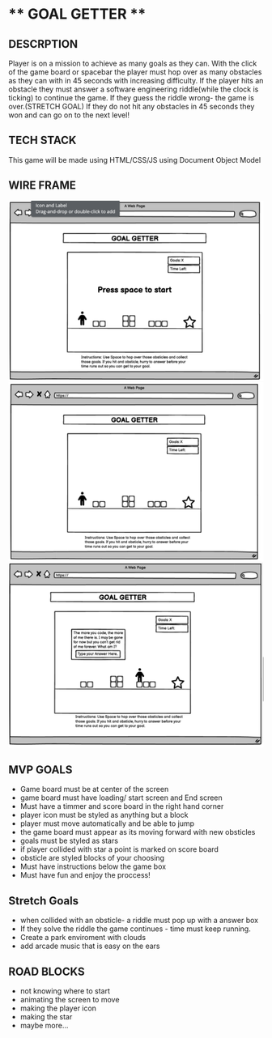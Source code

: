 # ** GOAL GETTER **

## DESCRPTION

Player is on a mission to achieve as many goals as they can. With the click of the game board or spacebar the player must hop over as many obstacles as they can with in 45 seconds with increasing difficulty. If the player hits an obstacle they must answer a software engineering riddle(while the clock is ticking) to continue the game. If they guess the riddle wrong- the game is over.(STRETCH GOAL) If they do not hit any obstacles in 45 seconds they won and can go on to the next level! 

## TECH STACK

This game will be made using HTML/CSS/JS using Document Object Model

## WIRE FRAME

![Image of start screen](images/Start%20Screen.png)
![Image of main screen](images/Main%20Screen.png)
![Image of collide screen](images/Collide%20Screen.png)

## MVP GOALS

- Game board must be at center of the screen
- game board must have loading/ start screen and End screen
- Must have a timmer and score board in the right hand corner 
- player icon must be styled as anything but a block
- player must move automatically and be able to jump
- the game board must appear as its moving forward with new obsticles
- goals must be styled as stars 
- if player collided with star a point is marked on score board
- obsticle are styled blocks of your choosing 
- Must have instructions below the game box
- Must have fun and enjoy the proccess! 


## Stretch Goals 

- when collided with an obsticle- a riddle must pop up with a answer box
- If they solve the riddle the game continues - time must keep running. 
- Create a park enviroment with clouds
- add arcade music that is  easy on the ears

## ROAD BLOCKS

- not knowing where to start
- animating the screen to move
- making the player icon
- making the star
- maybe more...


